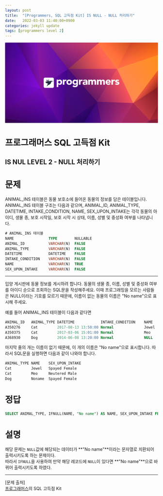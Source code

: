 ```yaml
---
layout: post
title:  "[Programmers, SQL 고득점 Kit] IS NULL - NULL 처리하기"
date:   2022-03-03 11:40:00+0900
categories: jekyll update
tags: [programmers level 2]
---
```


<p align="center"><img src="/assets/img/blog/정보/프로그래머스.png"></p>

# 프로그래머스 SQL 고득점 Kit
## IS NUL LEVEL 2 - NULL 처리하기

# 문제
ANIMAL_INS 테이블은 동물 보호소에 들어온 동물의 정보를 담은 테이블입니다. ANIMAL_INS 테이블 구조는 다음과 같으며, ANIMAL_ID, ANIMAL_TYPE, DATETIME, INTAKE_CONDITION, NAME, SEX_UPON_INTAKE는 각각 동물의 아이디, 생물 종, 보호 시작일, 보호 시작 시 상태, 이름, 성별 및 중성화 여부를 나타냅니다.  

```sql
# ANIMAL_INS 테이블
NAME                TYPE        NULLABLE
ANIMAL_ID           VARCHAR(N)	FALSE
ANIMAL_TYPE         VARCHAR(N)	FALSE
DATETIME            DATETIME	FALSE
INTAKE_CONDITION    VARCHAR(N)	FALSE
NAME                VARCHAR(N)	TRUE
SEX_UPON_INTAKE     VARCHAR(N)	FALSE
```
  
---
  
입양 게시판에 동물 정보를 게시하려 합니다. 동물의 생물 종, 이름, 성별 및 중성화 여부를 아이디 순으로 조회하는 SQL문을 작성해주세요. 이때 프로그래밍을 모르는 사람들은 NULL이라는 기호를 모르기 때문에, 이름이 없는 동물의 이름은 "No name"으로 표시해 주세요.

예를 들어 ANIMAL_INS 테이블이 다음과 같다면
```sql
ANIMAL_ID	ANIMAL_TYPE	DATETIME	        INTAKE_CONDITION	NAME	SEX_UPON_INTAKE
A350276	    Cat	        2017-08-13 13:50:00	Normal	            Jewel	Spayed Female
A350375	    Cat	        2017-03-06 15:01:00	Normal	            Meo	    Neutered Male
A368930 	Dog	        2014-06-08 13:20:00	Normal	            NULL	Spayed Female
```
마지막 줄의 개는 이름이 없기 때문에, 이 개의 이름은 "No name"으로 표시합니다. 따라서 SQL문을 실행하면 다음과 같이 나와야 합니다.
```sql
ANIMAL_TYPE	NAME	SEX_UPON_INTAKE
Cat	        Jewel	Spayed Female
Cat	        Meo	    Neutered Male
Dog	        Noname	Spayed Female
```
# 정답
```sql
SELECT ANIMAL_TYPE, IFNULL(NAME, "No name") AS NAME, SEX_UPON_INTAKE FROM ANIMAL_INS
```
  
# 설명
해당 문제는 `NULL`값에 해당되는 데이터가 **"No name"**이라는 문자열로 치환되어 출력시키도록 하는 문제이다.  
따라서 `IFNULL`을 사용하여 만약 해당 레코드에 `NULL`이 있다면 **"No name"**으로 바뀌어 출력시키도록 하였다.  
  

---
[문제 출처]  
[프로그래머스](https://programmers.co.kr/)의 SQL 고득점 Kit  